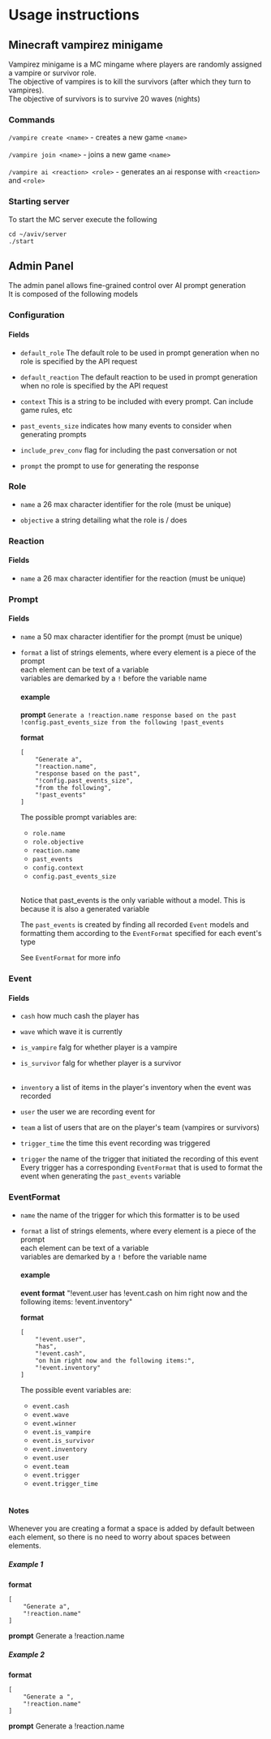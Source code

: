 # Usage instructions
## Minecraft vampirez minigame
Vampirez minigame is a MC mingame where players are randomly assigned a vampire or survivor role.<br>
The objective of vampires is to kill the survivors (after which they turn to vampires).<br>
The objective of survivors is to survive 20 waves (nights)<br>

### Commands 
`/vampire create <name>` - creates a new game `<name>`<br><br>
`/vampire join <name>` - joins a new game `<name>`<br><br>
`/vampire ai <reaction> <role>` - generates an ai response with `<reaction>` and `<role>` <br>

### Starting server 
To start the MC server execute the following 
````
cd ~/aviv/server 
./start
````

## Admin Panel 
The admin panel allows fine-grained control over AI prompt generation
<br>It is composed of the following models 

### Configuration
#### Fields
- `default_role`
    The default role to be used in prompt generation when no role is specified by the API request<br>

- `default_reaction`
    The default reaction to be used in prompt generation when no role is specified by the API request<br>

- `context`
    This is a string to be included with every prompt. Can include game rules, etc<br>

- `past_events_size`
    indicates how many events to consider when generating prompts<br>

- `include_prev_conv`
    flag for including the past conversation or not<br>

- `prompt`
    the prompt to use for generating the response<br>

### Role
- `name`
    a 26 max character identifier for the role (must be unique)<br>

- `objective`
    a string detailing what the role is / does<br>

### Reaction
#### Fields
- `name`
    a 26 max character identifier for the reaction (must be unique)<br>

### Prompt
#### Fields
- `name`
    a 50 max character identifier for the prompt (must be unique)<br>

- `format`
    a list of strings elements, where every element is a piece of the prompt<br>
    each element can be text of a variable<br>
    variables are demarked by a `!` before the variable name<br>
    #### example 
    **prompt** `Generate a !reaction.name response based on the past !config.past_events_size from the following !past_events`<br>
    
    **format** 
    ````
    [
        "Generate a",
        "!reaction.name",
        "response based on the past",
        "!config.past_events_size",
        "from the following",
        "!past_events"
    ]
    ````

    The possible prompt variables are:
    - `role.name`
    - `role.objective`
    - `reaction.name`
    - `past_events`
    - `config.context`
    - `config.past_events_size`
    <br><br>

    Notice that past_events is the only variable without a model. This is because it is also a generated variable<br>

    The `past_events` is created by finding all recorded `Event` models and formatting them according to the `EventFormat` specified for each event's type<br>
   
    See `EventFormat` for more info<br>

### Event
#### Fields
- `cash`
    how much cash the player has<br>

- `wave`
    which wave it is currently<br>

- `is_vampire`
    falg for whether player is a vampire<br>

- `is_survivor`
    falg for whether player is a survivor<br><br>

- `inventory`
    a list of items in the player's inventory when the event was recorded<br>

- `user`
    the user we are recording event for<br>

- `team`
    a list of users that are on the player's team (vampires or survivors)<br>

- `trigger_time`
    the time this event recording was triggered<br>

- `trigger`
    the name of the trigger that initiated the recording of this event<br>
    Every trigger has a corresponding `EventFormat` that is used to format the event when generating the `past_events` variable

### EventFormat
- `name`
    the name of the trigger for which this formatter is to be used<br>

- `format`
    a list of strings elements, where every element is a piece of the prompt<br>
    each element can be text of a variable<br>
    variables are demarked by a `!` before the variable name<br>
    #### example 
    **event format** "!event.user has !event.cash on him right now and the following items: !event.inventory"<br>
    
    **format** 
    ````
    [
        "!event.user",
        "has",
        "!event.cash",
        "on him right now and the following items:",
        "!event.inventory"
    ]
    ````

    The possible event variables are:
    - `event.cash`
    - `event.wave`
    - `event.winner`
    - `event.is_vampire`
    - `event.is_survivor`
    - `event.inventory`
    - `event.user`
    - `event.team`
    - `event.trigger`
    - `event.trigger_time`
    <br><br>

#### Notes
Whenever you are creating a format a space is added by default between each element, so there is no need to worry about spaces between elements.<br>
##### Example 1
**format**
````
[
    "Generate a",
    "!reaction.name"
]
````

**prompt** Generate a !reaction.name

##### Example 2
**format**
````
[
    "Generate a ",
    "!reaction.name"
]
````

**prompt** Generate a  !reaction.name
